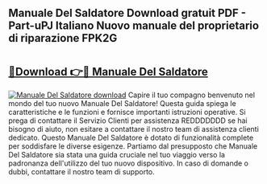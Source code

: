 ## Manuale Del Saldatore Download gratuit PDF - Part-uPJ Italiano Nuovo manuale del proprietario di riparazione FPK2G

# <h2><a href="http://dfg9hv.blite.top/?on=Manuale+Del+Saldatore">🔗Download 👉🔴 Manuale Del Saldatore</a></h2>

[![Manuale Del Saldatore download](https://i.imgur.com/lujVjoI.png)](http://dfg9hv.blite.top/?on=Manuale+Del+Saldatore)
Capire il tuo compagno benvenuto nel mondo del tuo nuovo Manuale Del Saldatore! Questa guida spiega le caratteristiche e le funzioni e fornisce importanti istruzioni operative. Si prega di contattare il Servizio Clienti per assistenza REDDDDDDD se hai bisogno di aiuto, non esitare a contattare il nostro team di assistenza clienti dedicato. Questo Manuale Del Saldatore è dotato di funzionalità complete per soddisfare le diverse esigenze. Partiamo dal presupposto che Manuale Del Saldatore sia stata una guida cruciale nel tuo viaggio verso la padronanza dell'utilizzo del tuo nuovo dispositivo. In caso di domande o dubbi, contattare il nostro team di supporto.
